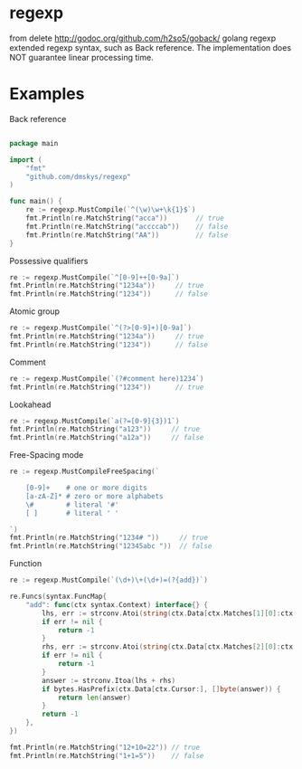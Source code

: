 # regexp
from delete http://godoc.org/github.com/h2so5/goback/
golang regexp extended regexp syntax, such as Back reference.
The implementation does NOT guarantee linear processing time.

# Examples

Back reference

```go

package main

import (
	"fmt"
	"github.com/dmskys/regexp"
)

func main() {
	re := regexp.MustCompile(`^(\w)\w+\k{1}$`)
	fmt.Println(re.MatchString("acca"))       // true
	fmt.Println(re.MatchString("accccab"))    // false
	fmt.Println(re.MatchString("AA"))         // false
}

```

Possessive qualifiers
```go
re := regexp.MustCompile(`^[0-9]++[0-9a]`)
fmt.Println(re.MatchString("1234a"))     // true
fmt.Println(re.MatchString("1234"))      // false

```

Atomic group
```go
re := regexp.MustCompile(`^(?>[0-9]+)[0-9a]`)
fmt.Println(re.MatchString("1234a"))     // true
fmt.Println(re.MatchString("1234"))      // false
```

Comment
```go
re := regexp.MustCompile(`(?#comment here)1234`)
fmt.Println(re.MatchString("1234"))      // true
```

Lookahead
```go
re := regexp.MustCompile(`a(?=[0-9]{3})1`)
fmt.Println(re.MatchString("a123"))     // true
fmt.Println(re.MatchString("a12a"))     // false
```

Free-Spacing mode
```go
re := regexp.MustCompileFreeSpacing(`

	[0-9]+    # one or more digits
	[a-zA-Z]* # zero or more alphabets
	\#        # literal '#'
	[ ]       # literal ' '

`)
fmt.Println(re.MatchString("1234# "))     // true
fmt.Println(re.MatchString("12345abc "))  // false
```

Function
```go
re := regexp.MustCompile(`(\d+)\+(\d+)=(?{add})`)

re.Funcs(syntax.FuncMap{
	"add": func(ctx syntax.Context) interface{} {
		lhs, err := strconv.Atoi(string(ctx.Data[ctx.Matches[1][0]:ctx.Matches[1][1]]))
		if err != nil {
			return -1
		}
		rhs, err := strconv.Atoi(string(ctx.Data[ctx.Matches[2][0]:ctx.Matches[2][1]]))
		if err != nil {
			return -1
		}
		answer := strconv.Itoa(lhs + rhs)
		if bytes.HasPrefix(ctx.Data[ctx.Cursor:], []byte(answer)) {
			return len(answer)
		}
		return -1
	},
})

fmt.Println(re.MatchString("12+10=22")) // true
fmt.Println(re.MatchString("1+1=5"))    // false
```